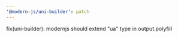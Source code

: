 ```yaml
---
'@modern-js/uni-builder': patch
---
```


fix(uni-builder): modernjs should extend "ua" type in output.polyfill
